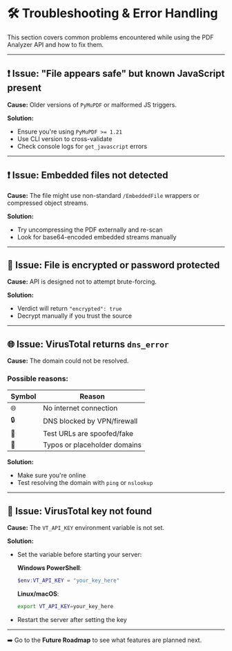 # 🛠️ Troubleshooting & Error Handling

This section covers common problems encountered while using the PDF Analyzer API and how to fix them.

---

## ❗ Issue: "File appears safe" but known JavaScript present

**Cause:** Older versions of `PyMuPDF` or malformed JS triggers.

**Solution:**

* Ensure you're using `PyMuPDF >= 1.21`
* Use CLI version to cross-validate
* Check console logs for `get_javascript` errors

---

## ❗ Issue: Embedded files not detected

**Cause:** The file might use non-standard `/EmbeddedFile` wrappers or compressed object streams.

**Solution:**

* Try uncompressing the PDF externally and re-scan
* Look for base64-encoded embedded streams manually

---

## 🔐 Issue: File is encrypted or password protected

**Cause:** API is designed not to attempt brute-forcing.

**Solution:**

* Verdict will return `"encrypted": true`
* Decrypt manually if you trust the source

---

## 🌐 Issue: VirusTotal returns `dns_error`

**Cause:** The domain could not be resolved.

### Possible reasons:

| Symbol | Reason                       |
| ------ | ---------------------------- |
| 🌐     | No internet connection       |
| 🔒     | DNS blocked by VPN/firewall  |
| 🧪     | Test URLs are spoofed/fake   |
| 🚫     | Typos or placeholder domains |

**Solution:**

* Make sure you're online
* Test resolving the domain with `ping` or `nslookup`

---

## 🧪 Issue: VirusTotal key not found

**Cause:** The `VT_API_KEY` environment variable is not set.

**Solution:**

* Set the variable before starting your server:

  **Windows PowerShell**:

  ```powershell
  $env:VT_API_KEY = "your_key_here"
  ```

  **Linux/macOS**:

  ```bash
  export VT_API_KEY=your_key_here
  ```

* Restart the server after setting the key

---

➡️ Go to the **Future Roadmap** to see what features are planned next.
